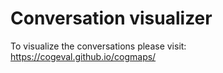 # Conversation visualizer
To visualize the conversations please visit: https://cogeval.github.io/cogmaps/
